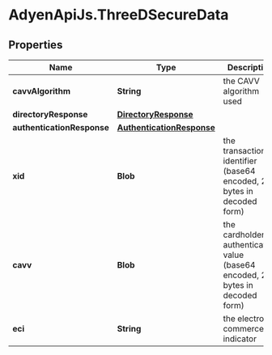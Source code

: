 # AdyenApiJs.ThreeDSecureData

## Properties
Name | Type | Description | Notes
------------ | ------------- | ------------- | -------------
**cavvAlgorithm** | **String** | the CAVV algorithm used | [optional] 
**directoryResponse** | [**DirectoryResponse**](DirectoryResponse.md) |  | [optional] 
**authenticationResponse** | [**AuthenticationResponse**](AuthenticationResponse.md) |  | [optional] 
**xid** | **Blob** | the transaction identifier (base64 encoded, 20 bytes in decoded form) | [optional] 
**cavv** | **Blob** | the cardholder authentication value (base64 encoded, 20 bytes in decoded form) | [optional] 
**eci** | **String** | the electronic commerce indicator | [optional] 


